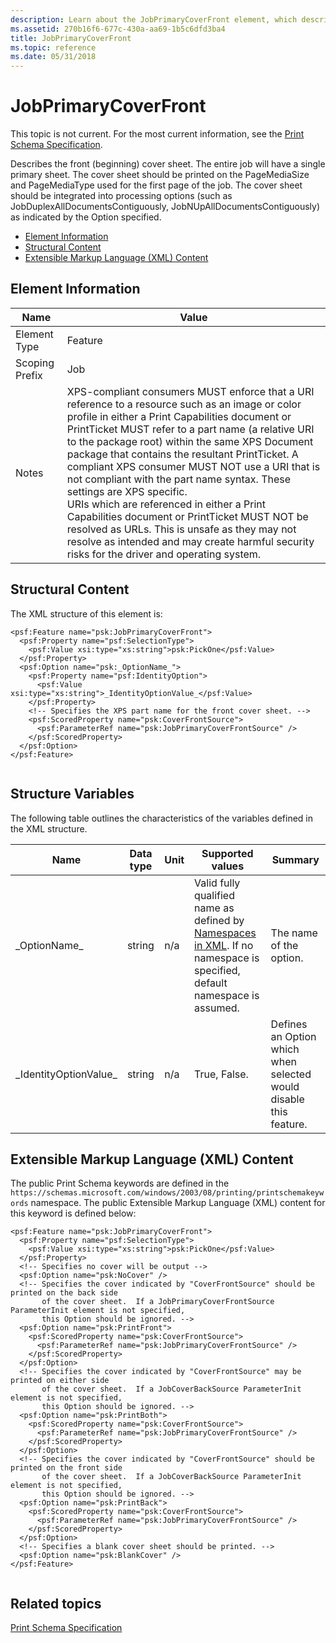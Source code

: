 ```yaml
---
description: Learn about the JobPrimaryCoverFront element, which describes the front cover sheet. The entire job will have a single primary sheet. 
ms.assetid: 270b16f6-677c-430a-aa69-1b5c6dfd3ba4
title: JobPrimaryCoverFront
ms.topic: reference
ms.date: 05/31/2018
---
```


# JobPrimaryCoverFront

This topic is not current. For the most current information, see the [Print Schema Specification](https://download.microsoft.com/download/D/E/C/DECA6E6B-3E81-48E7-B7EF-6D92A547D03C/print-schema-spec-2-0.zip).

Describes the front (beginning) cover sheet. The entire job will have a single primary sheet. The cover sheet should be printed on the PageMediaSize and PageMediaType used for the first page of the job. The cover sheet should be integrated into processing options (such as JobDuplexAllDocumentsContiguously, JobNUpAllDocumentsContiguously) as indicated by the Option specified.

-   [Element Information](#element-information)
-   [Structural Content](#structural-content)
-   [Extensible Markup Language (XML) Content](#extensible-markup-language-xml-content)

## Element Information



| Name | Value |
|----------------------------|-----------------------------------------------------------------------------------------------------------------------------------------------------------------------------------------------------------------------------------------------------------------------------------------------------------------------------------------------------------------------------------------------------------------------------------------------------------------------------------------------------------------------------------------------------------------------------------------------------------------------------------------------------------------------------------------------------------------|
| Element Type <br/>   | Feature<br/>                                                                                                                                                                                                                                                                                                                                                                                                                                                                                                                                                                                                                                                                                              |
| Scoping Prefix <br/> | Job<br/>                                                                                                                                                                                                                                                                                                                                                                                                                                                                                                                                                                                                                                                                                                  |
| Notes <br/>          | XPS-compliant consumers MUST enforce that a URI reference to a resource such as an image or color profile in either a Print Capabilities document or PrintTicket MUST refer to a part name (a relative URI to the package root) within the same XPS Document package that contains the resultant PrintTicket. A compliant XPS consumer MUST NOT use a URI that is not compliant with the part name syntax. These settings are XPS specific. <br/> URIs which are referenced in either a Print Capabilities document or PrintTicket MUST NOT be resolved as URLs. This is unsafe as they may not resolve as intended and may create harmful security risks for the driver and operating system.<br/> |



 

## Structural Content

The XML structure of this element is:

``` syntax
<psf:Feature name="psk:JobPrimaryCoverFront">
  <psf:Property name="psf:SelectionType">
    <psf:Value xsi:type="xs:string">psk:PickOne</psf:Value>
  </psf:Property>
  <psf:Option name="psk:_OptionName_">
    <psf:Property name="psf:IdentityOption">
      <psf:Value xsi:type="xs:string">_IdentityOptionValue_</psf:Value>
    </psf:Property>
    <!-- Specifies the XPS part name for the front cover sheet. -->
    <psf:ScoredProperty name="psk:CoverFrontSource">
      <psf:ParameterRef name="psk:JobPrimaryCoverFrontSource" />
    </psf:ScoredProperty>
  </psf:Option>
</psf:Feature>
      
```

## Structure Variables

The following table outlines the characteristics of the variables defined in the XML structure.



| Name                               | Data type         | Unit           | Supported values                                                                                                                                                                      | Summary                                                                      |
|------------------------------------|-------------------|----------------|---------------------------------------------------------------------------------------------------------------------------------------------------------------------------------------|------------------------------------------------------------------------------|
| \_OptionName\_<br/>          | string<br/> | n/a<br/> | Valid fully qualified name as defined by [Namespaces in XML](https://www.w3.org/TR/1999/REC-xml-names-19990114/). If no namespace is specified, default namespace is assumed.<br/> | The name of the option.<br/>                                           |
| \_IdentityOptionValue\_<br/> | string<br/> | n/a<br/> | True, False.<br/>                                                                                                                                                               | Defines an Option which when selected would disable this feature.<br/> |



 

## Extensible Markup Language (XML) Content

The public Print Schema keywords are defined in the `https://schemas.microsoft.com/windows/2003/08/printing/printschemakeywords` namespace. The public Extensible Markup Language (XML) content for this keyword is defined below:

``` syntax
<psf:Feature name="psk:JobPrimaryCoverFront">
  <psf:Property name="psf:SelectionType">
    <psf:Value xsi:type="xs:string">psk:PickOne</psf:Value>
  </psf:Property>
  <!-- Specifies no cover will be output -->
  <psf:Option name="psk:NoCover" />
  <!-- Specifies the cover indicated by "CoverFrontSource" should be printed on the back side 
       of the cover sheet.  If a JobPrimaryCoverFrontSource ParameterInit element is not specified, 
       this Option should be ignored. -->
  <psf:Option name="psk:PrintFront">
    <psf:ScoredProperty name="psk:CoverFrontSource">
      <psf:ParameterRef name="psk:JobPrimaryCoverFrontSource" />
    </psf:ScoredProperty>
  </psf:Option>
  <!-- Specifies the cover indicated by "CoverFrontSource" may be printed on either side 
       of the cover sheet.  If a JobCoverBackSource ParameterInit element is not specified, 
       this Option should be ignored. -->
  <psf:Option name="psk:PrintBoth">
    <psf:ScoredProperty name="psk:CoverFrontSource">
      <psf:ParameterRef name="psk:JobPrimaryCoverFrontSource" />
    </psf:ScoredProperty>
  </psf:Option>
  <!-- Specifies the cover indicated by "CoverFrontSource" should be printed on the front side 
       of the cover sheet.  If a JobCoverBackSource ParameterInit element is not specified, 
       this Option should be ignored. -->
  <psf:Option name="psk:PrintBack">
    <psf:ScoredProperty name="psk:CoverFrontSource">
      <psf:ParameterRef name="psk:JobPrimaryCoverFrontSource" />
    </psf:ScoredProperty>
  </psf:Option>
  <!-- Specifies a blank cover sheet should be printed. -->
  <psf:Option name="psk:BlankCover" />
</psf:Feature>
    
```

## Related topics

<dl> <dt>

[Print Schema Specification](https://download.microsoft.com/download/D/E/C/DECA6E6B-3E81-48E7-B7EF-6D92A547D03C/print-schema-spec-2-0.zip)
</dt> </dl>

 

 




